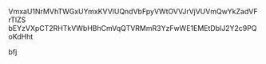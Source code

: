VmxaU1NrMVhTWGxUYmxKVVlUQndVbFpyVWtOVVJrVjVUVmQwYkZadVFrTlZS
bEYzVXpCT2RHTkVWbHBhCmVqQTVRMmR3YzFwWE1EMEtDblJ2Y2c9PQoKdHht

bfj